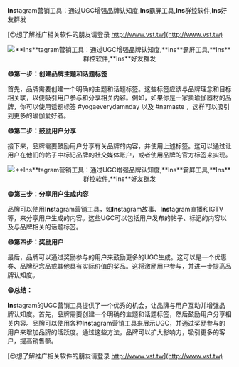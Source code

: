 **Ins**tagram营销工具：通过UGC增强品牌认知度,**Ins**霸屏工具,**Ins**群控软件,**Ins**好友群发

[😍想了解推广相关软件的朋友请登录 http://www.vst.tw](http://www.vst.tw)

 <center><img src="https://vst.tw/MP4/tuiguang/png/4.png" alt="**Ins**tagram营销工具：通过UGC增强品牌认知度,**Ins**霸屏工具,**Ins**群控软件,**Ins**好友群发"></center>

**😄第一步：创建品牌主题和话题标签**

首先，品牌需要创建一个明确的主题和话题标签。这些标签应该与品牌理念和目标相关联，以便吸引用户参与和分享相关内容。例如，如果你是一家卖瑜伽器材的品牌，你可以使用话题标签 #yogaeverydamnday 以及 #namaste ，这样可以吸引到更多的瑜伽爱好者。

**😄第二步：鼓励用户分享**

接下来，品牌需要鼓励用户分享有关品牌的内容，并使用上述标签。这可以通过让用户在他们的帖子中标记品牌的社交媒体账户，或者使用品牌的官方标签来实现。

 <center><img src="https://vst.tw/MP4/tuiguang/png/8.png" alt="**Ins**tagram营销工具：通过UGC增强品牌认知度,**Ins**霸屏工具,**Ins**群控软件,**Ins**好友群发"></center>

**😄第三步：分享用户生成内容**

品牌可以使用**Ins**tagram营销工具，如**Ins**tagram故事、**Ins**tagram直播和IGTV等，来分享用户生成的内容。这些UGC可以包括用户发布的帖子、标记的内容以及与品牌相关的话题标签。

**😄第四步：奖励用户**

最后，品牌可以通过奖励参与的用户来鼓励更多的UGC生成。这可以是一个优惠券、品牌纪念品或其他具有实际价值的奖品。这将激励用户参与，并进一步提高品牌认知度。

**😄总结：**

**Ins**tagram的UGC营销工具提供了一个优秀的机会，让品牌与用户互动并增强品牌认知度。首先，品牌需要创建一个明确的主题和话题标签，然后鼓励用户分享相关内容。品牌可以使用各种**Ins**tagram营销工具来展示UGC，并通过奖励参与的用户来增加品牌的活跃度。通过这些方法，品牌可以扩大影响力，吸引更多的客户，提高销售额。

[😍想了解推广相关软件的朋友请登录 http://www.vst.tw](http://www.vst.tw)




